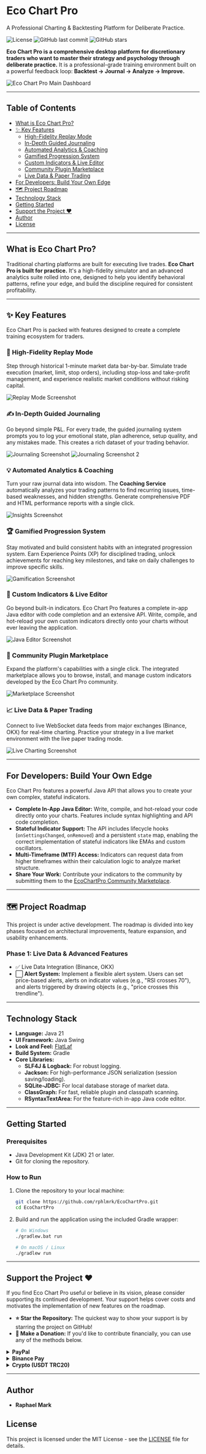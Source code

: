 # Eco Chart Pro
A Professional Charting & Backtesting Platform for Deliberate Practice.

![License](https://img.shields.io/badge/license-MIT-blue.svg)
![GitHub last commit](https://img.shields.io/github/last-commit/rphlmrk/EcoChartPro)
![GitHub stars](https://img.shields.io/github/stars/rphlmrk/EcoChartPro?style=social)

**Eco Chart Pro is a comprehensive desktop platform for discretionary traders who want to master their strategy and psychology through deliberate practice.** It is a professional-grade training environment built on a powerful feedback loop: **Backtest → Journal → Analyze → Improve.**

![Eco Chart Pro Main Dashboard](./docs/images/dashboard-main.png)

---

## Table of Contents
- [What is Eco Chart Pro?](#what-is-eco-chart-pro)
- [✨ Key Features](#-key-features)
  - [High-Fidelity Replay Mode](#-high-fidelity-replay-mode)
  - [In-Depth Guided Journaling](#-in-depth-guided-journaling)
  - [Automated Analytics & Coaching](#-automated-analytics--coaching)
  - [Gamified Progression System](#-gamified-progression-system)
  - [Custom Indicators & Live Editor](#-custom-indicators--live-editor)
  - [Community Plugin Marketplace](#-community-plugin-marketplace)
  - [Live Data & Paper Trading](#-live-data--paper-trading)
- [For Developers: Build Your Own Edge](#for-developers-build-your-own-edge)
- [🗺️ Project Roadmap](#️-project-roadmap)
- [Technology Stack](#technology-stack)
- [Getting Started](#getting-started)
- [Support the Project ❤️](#support-the-project-️)
- [Author](#author)
- [License](#license)

---

## What is Eco Chart Pro?
Traditional charting platforms are built for executing live trades. **Eco Chart Pro is built for practice.** It's a high-fidelity simulator and an advanced analytics suite rolled into one, designed to help you identify behavioral patterns, refine your edge, and build the discipline required for consistent profitability.

---

## ✨ Key Features
Eco Chart Pro is packed with features designed to create a complete training ecosystem for traders.

### 🔎 High-Fidelity Replay Mode
Step through historical 1-minute market data bar-by-bar. Simulate trade execution (market, limit, stop orders), including stop-loss and take-profit management, and experience realistic market conditions without risking capital.

![Replay Mode Screenshot](./docs/images/feature-replay-mode.png)

### ✍️ In-Depth Guided Journaling
Go beyond simple P&L. For every trade, the guided journaling system prompts you to log your emotional state, plan adherence, setup quality, and any mistakes made. This creates a rich dataset of your trading behavior.

![Journaling Screenshot](./docs/images/feature-journaling.png)
![Journaling Screenshot 2](./docs/images/feature-journaling2.png)

### 💡 Automated Analytics & Coaching
Turn your raw journal data into wisdom. The **Coaching Service** automatically analyzes your trading patterns to find recurring issues, time-based weaknesses, and hidden strengths. Generate comprehensive PDF and HTML performance reports with a single click.

![Insights Screenshot](./docs/images/feature-insights.png)

### 🏆 Gamified Progression System
Stay motivated and build consistent habits with an integrated progression system. Earn Experience Points (XP) for disciplined trading, unlock achievements for reaching key milestones, and take on daily challenges to improve specific skills.

![Gamification Screenshot](./docs/images/feature-gamification.png)

### 🚀 Custom Indicators & Live Editor
Go beyond built-in indicators. Eco Chart Pro features a complete in-app Java editor with code completion and an extensive API. Write, compile, and hot-reload your own custom indicators directly onto your charts without ever leaving the application.

![Java Editor Screenshot](./docs/images/feature-java-editor.png)

### 🔌 Community Plugin Marketplace
Expand the platform's capabilities with a single click. The integrated marketplace allows you to browse, install, and manage custom indicators developed by the Eco Chart Pro community.

![Marketplace Screenshot](./docs/images/feature-marketplace.png)

### 📈 Live Data & Paper Trading
Connect to live WebSocket data feeds from major exchanges (Binance, OKX) for real-time charting. Practice your strategy in a live market environment with the live paper trading mode.

![Live Charting Screenshot](./docs/images/feature-live-chart.png)

---

## For Developers: Build Your Own Edge
Eco Chart Pro features a powerful Java API that allows you to create your own complex, stateful indicators.
-   **Complete In-App Java Editor:** Write, compile, and hot-reload your code directly onto your charts. Features include syntax highlighting and API code completion.
-   **Stateful Indicator Support:** The API includes lifecycle hooks (`onSettingsChanged`, `onRemoved`) and a persistent `state` map, enabling the correct implementation of stateful indicators like EMAs and custom oscillators.
-   **Multi-Timeframe (MTF) Access:** Indicators can request data from higher timeframes within their calculation logic to analyze market structure.
-   **Share Your Work:** Contribute your indicators to the community by submitting them to the [EcoChartPro Community Marketplace](https://github.com/rphlmrk/EcoChartPro-Community-Marketplace).

---

## 🗺️ Project Roadmap
This project is under active development. The roadmap is divided into key phases focused on architectural improvements, feature expansion, and usability enhancements.

### Phase 1: Live Data & Advanced Features
-   ✅ Live Data Integration (Binance, OKX)
-   ⬜ **Alert System:** Implement a flexible alert system. Users can set price-based alerts, alerts on indicator values (e.g., "RSI crosses 70"), and alerts triggered by drawing objects (e.g., "price crosses this trendline").

---

## Technology Stack
-   **Language:** Java 21
-   **UI Framework:** Java Swing
-   **Look and Feel:** [FlatLaf](https://www.formdev.com/flatlaf/)
-   **Build System:** Gradle
-   **Core Libraries:**
    -   **SLF4J & Logback:** For robust logging.
    -   **Jackson:** For high-performance JSON serialization (session saving/loading).
    -   **SQLite-JDBC:** For local database storage of market data.
    -   **ClassGraph:** For fast, reliable plugin and classpath scanning.
    -   **RSyntaxTextArea:** For the feature-rich in-app Java code editor.

---

## Getting Started

### Prerequisites
-   Java Development Kit (JDK) 21 or later.
-   Git for cloning the repository.

### How to Run
1.  Clone the repository to your local machine:
    ```bash
    git clone https://github.com/rphlmrk/EcoChartPro.git
    cd EcoChartPro
    ```
2.  Build and run the application using the included Gradle wrapper:
    ```bash
    # On Windows
    ./gradlew.bat run

    # On macOS / Linux
    ./gradlew run
    ```

---

## Support the Project ❤️
If you find Eco Chart Pro useful or believe in its vision, please consider supporting its continued development. Your support helps cover costs and motivates the implementation of new features on the roadmap.

-   **⭐ Star the Repository:** The quickest way to show your support is by starring the project on GitHub!
-   **💸 Make a Donation:** If you'd like to contribute financially, you can use any of the methods below.

<details>
  <summary><b>PayPal</b></summary>
  
  You can send a one-time donation via PayPal.

  [https://www.paypal.com/paypalme/raphaelochieng](https://www.paypal.com/paypalme/raphaelochieng)
</details>

<details>
  <summary><b>Binance Pay</b></summary>
  
  Scan the QR code below with your Binance App to send a crypto donation.

  <img src="./docs/images/binance-pay-qr.png" alt="Binance Pay QR Code" width="200">
</details>

<details>
  <summary><b>Crypto (USDT TRC20)</b></summary>
  
  You can send USDT to the following address on the **Tron (TRC20)** network.

  **Address:** `TCnAh8RH9dyeAwe4deWLPRKEASmct6QUpR`

  **QR Code:**
  <img src="./docs/images/usdt-trc20-qr.png" alt="USDT TRC20 QR Code" width="200">
</details>

---

## Author
-   **Raphael Mark**

## License
This project is licensed under the MIT License - see the [LICENSE](LICENSE) file for details.
